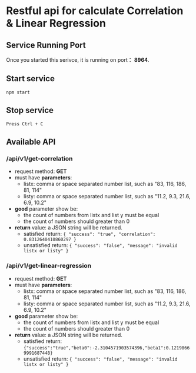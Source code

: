# Restful api for calculate Correlation & Linear Regression

## Service Running Port

Once you started this serivce, it is running on port： **8964**.

## Start service

    npm start
    
## Stop service

    Press Ctrl + C 
    
## Available API

### /api/v1/get-correlation

- request method: **GET**
- must have **parameters**:
  - listx: comma or space separated number list, such as "83, 116, 186, 81, 114"
  - listy: comma or space separated number list, such as "11.2, 9.3, 21.6, 6.9, 10.2"
- **good** parameter show be:
  - the count of numbers from listx and list y must be equal
  - the count of numbers should greater than 0
- **return** value: a JSON string will be returned.
  - satisfied return: `{
       "success": "true",
       "correlation": 0.8312640410860297
   }`
  - unsatisfied return: `{
      "success": "false",
      "message": "invalid listx or listy"
  }`
 
### /api/v1/get-linear-regression


- request method: **GET**
- must have **parameters**:
  - listx: comma or space separated number list, such as "83, 116, 186, 81, 114"
  - listy: comma or space separated number list, such as "11.2, 9.3, 21.6, 6.9, 10.2"
- **good** parameter show be:
  - the count of numbers from listx and list y must be equal
  - the count of numbers should greater than 0
- **return** value: a JSON string will be returned.
  - satisfied return: `{"success":"true","beta0":-2.3104571903574396,"beta1":0.12198669991687448}`
  - unsatisfied return: `{
      "success": "false",
      "message": "invalid listx or listy"
  }`
 